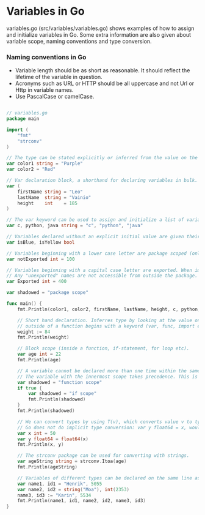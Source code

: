 # Variables in Go

variables.go (src/variables/variables.go) shows examples of how to assign and initialize variables in Go. Some extra information are also given about variable scope, naming conventions and type conversion.

### Naming conventions in Go
- Variable length should be as short as reasonable. It should reflect the lifetime of the variable in question.
- Acronyms such as URL or HTTP should be all uppercase and not Url or Http in variable names.
- Use PascalCase or camelCase.

```go

// variables.go
package main

import (
	"fmt"
	"strconv"
)

// The type can be stated explicitly or inferred from the value on the right hand side.
var color1 string = "Purple"
var color2 = "Red"

// Var declaration block, a shorthand for declaring variables in bulk. Usually variables that are related somehow.
var (
	firstName string = "Leo"
	lastName  string = "Vainio"
	height    int    = 185
)

// The var keyword can be used to assign and initialize a list of variables.
var c, python, java string = "c", "python", "java"

// Variables declared without an explicit initial value are given their zero value and can be assigned another value later on.
var isBlue, isYellow bool

// Variables beginning with a lower case letter are package scoped (only visible within this package).
var notExported int = 100

// Variables beginning with a capital case letter are exported. When importing a package, you can refer only to its exported names.
// Any "unexported" names are not accessible from outside the package. There is no private scope, i.e. we can't scope a variable to this file specifically.
var Exported int = 400

var shadowed = "package scope"

func main() {
	fmt.Println(color1, color2, firstName, lastName, height, c, python, java, isBlue, isYellow, notExported, Exported, shadowed)

	// Short hand declaration. Inferres type by looking at the value on the right side. Cannot use := syntax in package scope because every statement
	// outside of a function begins with a keyword (var, func, import etc).
	weight := 84
	fmt.Println(weight)

	// Block scope (inside a function, if-statement, for loop etc).
	var age int = 22
	fmt.Println(age)

	// A variable cannot be declared more than one time within the same scope but it can be declared multiple times if they are declared in different scopes.
	// The variable with the innermost scope takes precedence. This is called shadowing.
	var shadowed = "function scope"
	if true {
		var shadowed = "if scope"
		fmt.Println(shadowed)
	}
	fmt.Println(shadowed)

	// We can convert types by using T(v), which converts value v to type T.
	// Go does not do implicit type conversion: var y float64 = x, would not work.
	var x int = 50
	var y float64 = float64(x)
	fmt.Println(x, y)

	// The strconv package can be used for converting with strings.
	var ageString string = strconv.Itoa(age)
	fmt.Println(ageString)

	// Variables of different types can be declared on the same line as such:
	var name1, id1 = "Henrik", 5055
	var name2, id2 = string("Moa"), int(2353)
	name3, id3 := "Karin", 5534
	fmt.Println(name1, id1, name2, id2, name3, id3)
}

```
